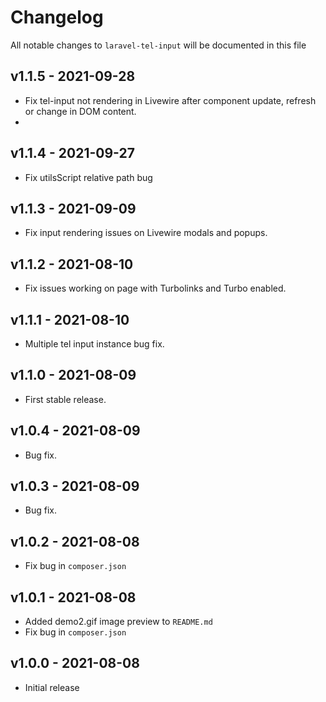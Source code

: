 # Changelog

All notable changes to `laravel-tel-input` will be documented in this file

## v1.1.5 - 2021-09-28

- Fix tel-input not rendering in Livewire after component update, refresh or change in DOM content.
- 
## v1.1.4 - 2021-09-27

- Fix utilsScript relative path bug
  
## v1.1.3 - 2021-09-09

- Fix input rendering issues on Livewire modals and popups.

## v1.1.2 - 2021-08-10

- Fix issues working on page with Turbolinks and Turbo enabled.
  
## v1.1.1 - 2021-08-10

- Multiple tel input instance bug fix.
  
## v1.1.0 - 2021-08-09
- First stable release.
  
## v1.0.4 - 2021-08-09

- Bug fix.

## v1.0.3 - 2021-08-09

- Bug fix.
  
## v1.0.2 - 2021-08-08

- Fix bug in `composer.json`

## v1.0.1 - 2021-08-08

- Added demo2.gif image preview to  `README.md`
- Fix bug in `composer.json`

## v1.0.0 - 2021-08-08

- Initial release
